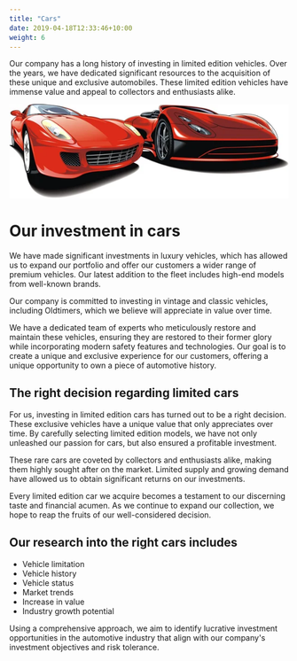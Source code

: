 ```yaml
---
title: "Cars"
date: 2019-04-18T12:33:46+10:00
weight: 6
---
```


Our company has a long history of investing in limited edition vehicles. Over the years, we have dedicated significant resources to the acquisition of these unique and exclusive automobiles. These limited edition vehicles have immense value and appeal to collectors and enthusiasts alike.

![Accounting Services](/images/depositphotos2.jpg)

# Our investment in cars

We have made significant investments in luxury vehicles, which has allowed us to expand our portfolio and offer our customers a wider range of premium vehicles. Our latest addition to the fleet includes high-end models from well-known brands.

Our company is committed to investing in vintage and classic vehicles, including Oldtimers, which we believe will appreciate in value over time.

We have a dedicated team of experts who meticulously restore and maintain these vehicles, ensuring they are restored to their former glory while incorporating modern safety features and technologies. Our goal is to create a unique and exclusive experience for our customers, offering a unique opportunity to own a piece of automotive history.

## The right decision regarding limited cars

For us, investing in limited edition cars has turned out to be a right decision. These exclusive vehicles have a unique value that only appreciates over time. By carefully selecting limited edition models, we have not only unleashed our passion for cars, but also ensured a profitable investment.

These rare cars are coveted by collectors and enthusiasts alike, making them highly sought after on the market. Limited supply and growing demand have allowed us to obtain significant returns on our investments.

Every limited edition car we acquire becomes a testament to our discerning taste and financial acumen. As we continue to expand our collection, we hope to reap the fruits of our well-considered decision.

## Our research into the right cars includes

- Vehicle limitation
- Vehicle history
- Vehicle status
- Market trends
- Increase in value
- Industry growth potential

Using a comprehensive approach, we aim to identify lucrative investment opportunities in the automotive industry that align with our company's investment objectives and risk tolerance.
